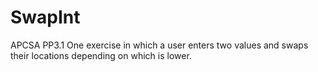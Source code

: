 # SwapInt
APCSA PP3.1
One exercise in which a user enters two values and swaps their locations depending on which is lower.
